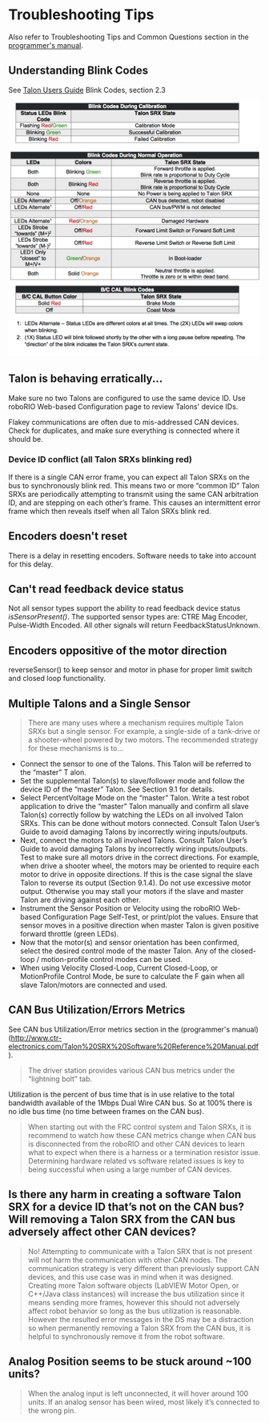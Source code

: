 # Troubleshooting Tips
Also refer to Troubleshooting Tips and Common Questions section in the
[programmer's manual](http://www.ctr-electronics.com/Talon%20SRX%20Software%20Reference%20Manual.pdf).

## Understanding Blink Codes
See [Talon Users Guide](http://www.ctr-electronics.com/Talon%20SRX%20User's%20Guide.pdf)
Blink Codes, section 2.3

![Talon SRX Blink Codes](images/blink_codes.png)

## Talon is behaving erratically...
Make sure no two Talons are configured to use the same device ID. Use roboRIO
Web-based Configuration page to review Talons' device IDs.

Flakey communications are often due to mis-addressed CAN devices. Check for
duplicates, and make sure everything is connected where it should be.

### Device ID conflict (all Talon SRXs blinking red)
If there is a single CAN error frame, you can expect all Talon SRXs on the bus
to synchronously blink red. This means two or more “common ID” Talon SRXs are
periodically attempting to transmit using the same CAN arbitration ID, and are
stepping on each other’s frame. This causes an intermittent error frame which
then reveals itself when all Talon SRXs blink red.

## Encoders doesn't reset
There is a delay in resetting encoders. Software needs to take into account for
this delay.

## Can't read feedback device status
Not all sensor types support the ability to read feedback device status
_isSensorPresent()_. The supported sensor types are: CTRE Mag Encoder,
Pulse-Width Encoded. All other signals will return FeedbackStatusUnknown.

## Encoders oppositive of the motor direction
reverseSensor() to keep sensor and motor in phase for proper limit switch and
closed loop functionality.

## Multiple Talons and a Single Sensor
> There are many uses where a mechanism requires multiple Talon SRXs but a single sensor. For example, a single-side of a tank-drive or a shooter-wheel powered by two motors.
The recommended strategy for these mechanisms is to...
- Connect the sensor to one of the Talons. This Talon will be referred to the
    “master” T alon.
- Set the supplemental Talon(s) to slave/follower mode and follow the device ID
    of the “master” Talon. See Section 9.1 for details.
- Select PercentVoltage Mode on the “master” Talon. Write a test robot
    application to drive the “master” Talon manually and confirm all slave
    Talon(s) correctly follow by watching the LEDs on all involved Talon SRXs.
    This can be done without motors connected. Consult Talon User’s Guide to
    avoid damaging Talons by incorrectly wiring inputs/outputs.
- Next, connect the motors to all involved Talons. Consult Talon User’s Guide to
    avoid damaging Talons by incorrectly wiring inputs/outputs. Test to make
    sure all motors drive in the correct directions. For example, when drive a
    shooter wheel, the motors may be oriented to require each motor to drive in
    opposite directions. If this is the case signal the slave Talon to reverse
    its output (Section 9.1.4). Do not use excessive motor output. Otherwise you
    may stall your motors if the slave and master Talon are driving against each
    other.
- Instrument the Sensor Position or Velocity using the roboRIO Web-based
    Configuration Page Self-Test, or print/plot the values. Ensure that sensor
    moves in a positive direction when master Talon is given positive forward
    throttle (green LEDs).
- Now that the motor(s) and sensor orientation has been confirmed, select the
    desired control mode of the master Talon. Any of the closed-loop /
    motion-profile control modes can be used.
- When using Velocity Closed-Loop, Current Closed-Loop, or MotionProfile Control
    Mode, be sure to calculate the F gain when all slave Talon/motors are
    connected and used.

## CAN Bus Utilization/Errors Metrics
See CAN bus Utilization/Error metrics section in the (programmer's manual)(http://www.ctr-electronics.com/Talon%20SRX%20Software%20Reference%20Manual.pdf).

> The driver station provides various CAN bus metrics under the “lightning bolt” tab.

Utilization is the percent of bus time that is in use relative to the total
bandwidth available of the 1Mbps Dual Wire CAN bus. So at 100% there is no idle
bus time (no time between frames on the CAN bus).

> When starting out with the FRC control system and Talon SRXs, it is recommend to watch how these CAN metrics change when CAN bus is disconnected from the roboRIO and other CAN devices to learn what to expect when there is a harness or a termination resistor issue. Determining hardware related vs software related issues is key to being successful when using a large number of CAN devices.

## Is there any harm in creating a software Talon SRX for a device ID that’s not on the CAN bus? Will removing a Talon SRX from the CAN bus adversely affect other CAN devices?
> No! Attempting to communicate with a Talon SRX that is not present will not harm the communication with other CAN nodes. The communication strategy is very different than previously support CAN devices, and this use case was in mind when it was designed.
> Creating more Talon software objects (LabVIEW Motor Open, or C++/Java class instances) will increase the bus utilization since it means sending more frames, however this should not adversely affect robot behavior so long as the bus utilization is reasonable.
> However the resulted error messages in the DS may be a distraction so when permanently removing a Talon SRX from the CAN bus, it is helpful to synchronously remove it from the robot software.

## Analog Position seems to be stuck around ~100 units?
> When the analog input is left unconnected, it will hover around 100 units. If an analog sensor has been wired, most likely it’s connected to the wrong pin.
